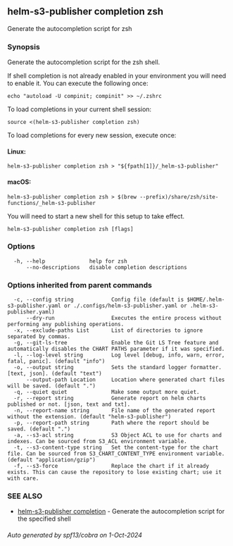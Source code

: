 ## helm-s3-publisher completion zsh

Generate the autocompletion script for zsh

### Synopsis

Generate the autocompletion script for the zsh shell.

If shell completion is not already enabled in your environment you will need
to enable it.  You can execute the following once:

	echo "autoload -U compinit; compinit" >> ~/.zshrc

To load completions in your current shell session:

	source <(helm-s3-publisher completion zsh)

To load completions for every new session, execute once:

#### Linux:

	helm-s3-publisher completion zsh > "${fpath[1]}/_helm-s3-publisher"

#### macOS:

	helm-s3-publisher completion zsh > $(brew --prefix)/share/zsh/site-functions/_helm-s3-publisher

You will need to start a new shell for this setup to take effect.


```
helm-s3-publisher completion zsh [flags]
```

### Options

```
  -h, --help              help for zsh
      --no-descriptions   disable completion descriptions
```

### Options inherited from parent commands

```
  -c, --config string            Config file (default is $HOME/.helm-s3-publisher.yaml or ./.configs/helm-s3-publisher.yaml or .helm-s3-publisher.yaml)
      --dry-run                  Executes the entire process without performing any publishing operations.
  -x, --exclude-paths List       List of directories to ignore separated by commas.
  -g, --git-ls-tree              Enable the Git LS Tree feature and automatically disables the CHART PATHS parameter if it was specified.
  -l, --log-level string         Log level [debug, info, warn, error, fatal, panic]. (default "info")
  -o, --output string            Sets the standard logger formatter. [text, json]. (default "text")
      --output-path Location     Location where generated chart files will be saved. (default ".")
  -q, --quiet quiet              Make some output more quiet.
  -r, --report string            Generate report on helm charts published or not. [json, text and txt].
  -n, --report-name string       File name of the generated report without the extension. (default "helm-s3-publisher")
  -p, --report-path string       Path where the report should be saved. (default ".")
  -a, --s3-acl string            S3 Object ACL to use for charts and indexes. Can be sourced from S3_ACL environment variable.
  -t, --s3-content-type string   Set the content-type for the chart file. Can be sourced from S3_CHART_CONTENT_TYPE environment variable. (default "application/gzip")
  -f, --s3-force                 Replace the chart if it already exists. This can cause the repository to lose existing chart; use it with care.
```

### SEE ALSO

* [helm-s3-publisher completion](helm-s3-publisher_completion.md)	 - Generate the autocompletion script for the specified shell

###### Auto generated by spf13/cobra on 1-Oct-2024
